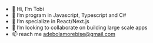 - 👋 Hi, I’m Tobi
- 👀 I’m program in Javascript, Typescript and C#
- 🌱 I’m specialize in React/Next.js
- 💞️ I’m looking to collaborate on building large scale apps
- 📫 reach me adebolamorebise@gmail.com

<!---
Debmore20/Debmore20 is a ✨ special ✨ repository because its `README.md` (this file) appears on your GitHub profile.
You can click the Preview link to take a look at your changes.
--->
